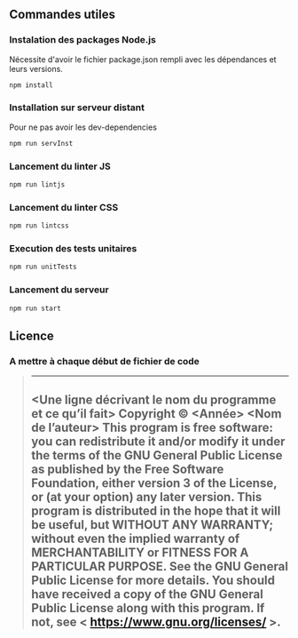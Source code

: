 ## Commandes utiles

### Instalation des packages Node.js
Nécessite d'avoir le fichier package.json rempli avec les dépendances et leurs versions.
```bash
npm install
```
### Installation sur serveur distant
Pour ne pas avoir les dev-dependencies
```bash
npm run servInst
```

### Lancement du linter JS
```bash
npm run lintjs
```
### Lancement du linter CSS
```bash
npm run lintcss
```

### Execution des tests unitaires
```bash
npm run unitTests
```

### Lancement du serveur
```bash
npm run start
```

## Licence

### A mettre à chaque début de fichier de code
> -------------------------------------------------------------------------------------------------
> <Une ligne décrivant le nom du programme et ce qu’il fait>
> Copyright © <Année> <Nom de l’auteur>
> This program is free software: you can redistribute it and/or modify
> it under the terms of the GNU General Public License as published by
> the Free Software Foundation, either version 3 of the License, or
> (at your option) any later version.
> This program is distributed in the hope that it will be useful,
> but WITHOUT ANY WARRANTY; without even the implied warranty of
> MERCHANTABILITY or FITNESS FOR A PARTICULAR PURPOSE. See the
> GNU General Public License for more details.
> You should have received a copy of the GNU General Public License
> along with this program. If not, see < https://www.gnu.org/licenses/ >.
> -------------------------------------------------------------------------------------------------